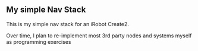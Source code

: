 ## My simple Nav Stack
This is my simple nav stack for an iRobot Create2.

Over time, I plan to re-implement most 3rd party nodes and systems myself as programming exercises
